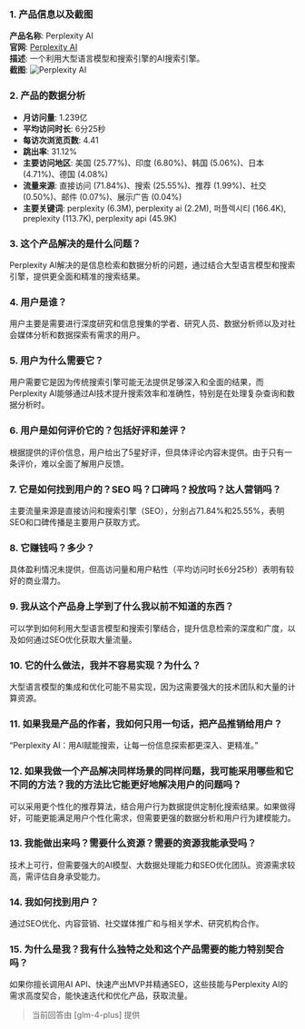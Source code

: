 ### 1. 产品信息以及截图

**产品名称**: Perplexity AI  
**官网**: [Perplexity AI](https://www.perplexity.ai)  
**描述**: 一个利用大型语言模型和搜索引擎的AI搜索引擎。  
**截图**: ![Perplexity AI](https://cdn-images.toolify.ai/image/3ea5defa13eec237374d9f7eceadc105.jpeg)

### 2. 产品的数据分析

- **月访问量**: 1.239亿
- **平均访问时长**: 6分25秒
- **每访次浏览页数**: 4.41
- **跳出率**: 31.12%
- **主要访问地区**: 美国 (25.77%)、印度 (6.80%)、韩国 (5.06%)、日本 (4.71%)、德国 (4.08%)
- **流量来源**: 直接访问 (71.84%)、搜索 (25.55%)、推荐 (1.99%)、社交 (0.50%)、邮件 (0.07%)、展示广告 (0.04%)
- **主要关键词**: perplexity (6.3M), perplexity ai (2.2M), 퍼플렉시티 (166.4K), preplexity (113.7K), perplexity api (45.9K)

### 3. 这个产品解决的是什么问题？

Perplexity AI解决的是信息检索和数据分析的问题，通过结合大型语言模型和搜索引擎，提供更全面和精准的搜索结果。

### 4. 用户是谁？

用户主要是需要进行深度研究和信息搜集的学者、研究人员、数据分析师以及对社会媒体分析和数据探索有需求的用户。

### 5. 用户为什么需要它？

用户需要它是因为传统搜索引擎可能无法提供足够深入和全面的结果，而Perplexity AI能够通过AI技术提升搜索效率和准确性，特别是在处理复杂查询和数据分析时。

### 6. 用户是如何评价它的？包括好评和差评？

根据提供的评价信息，用户给出了5星好评，但具体评论内容未提供。由于只有一条评价，难以全面了解用户反馈。

### 7. 它是如何找到用户的？SEO 吗？口碑吗？投放吗？达人营销吗？

主要流量来源是直接访问和搜索引擎（SEO），分别占71.84%和25.55%，表明SEO和口碑传播是主要用户获取方式。

### 8. 它赚钱吗？多少？

具体盈利情况未提供，但高访问量和用户粘性（平均访问时长6分25秒）表明有较好的商业潜力。

### 9. 我从这个产品身上学到了什么我以前不知道的东西？

可以学到如何利用大型语言模型和搜索引擎结合，提升信息检索的深度和广度，以及如何通过SEO优化获取大量流量。

### 10. 它的什么做法，我并不容易实现？为什么？

大型语言模型的集成和优化可能不易实现，因为这需要强大的技术团队和大量的计算资源。

### 11. 如果我是产品的作者，我如何只用一句话，把产品推销给用户？

“Perplexity AI：用AI赋能搜索，让每一份信息探索都更深入、更精准。”

### 12. 如果我做一个产品解决同样场景的同样问题，我可能采用哪些和它不同的方法？我的方法比它能更好地解决用户的问题吗？

可以采用更个性化的推荐算法，结合用户行为数据提供定制化搜索结果。如果做得好，可能更能满足用户个性化需求，但需要更强的数据分析和用户行为建模能力。

### 13. 我能做出来吗？需要什么资源？需要的资源我能承受吗？

技术上可行，但需要强大的AI模型、大数据处理能力和SEO优化团队。资源需求较高，需评估自身承受能力。

### 14. 我如何找到用户？

通过SEO优化、内容营销、社交媒体推广和与相关学术、研究机构合作。

### 15. 为什么是我？我有什么独特之处和这个产品需要的能力特别契合吗？

如果你擅长调用AI API、快速产出MVP并精通SEO，这些技能与Perplexity AI的需求高度契合，能快速迭代和优化产品，获取流量。

> 当前回答由 [glm-4-plus] 提供